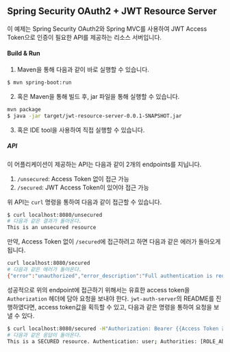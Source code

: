 ## Spring Security OAuth2 + JWT Resource Server

이 예제는 Spring Security OAuth2와 Spring MVC를 사용하여 JWT Access Token으로 인증이 필요한 API를 제공하는 리소스 서버입니다.

#### Build & Run

1. Maven을 통해 다음과 같이 바로 실행할 수 있습니다.
```bash
$ mvn spring-boot:run
```

2. 혹은 Maven을 통해 빌드 후, jar 파일을 통해 실행할 수 있습니다.
```bash
mvn package
$ java -jar target/jwt-resource-server-0.0.1-SNAPSHOT.jar
```  

3. 혹은 IDE tool을 사용하여 직접 실행할 수 있습니다.  

##### API  

이 어플리케이션이 제공하는 API는 다음과 같이 2개의 endpoints를 지닙니다.  
1. `/unsecured`: Access Token 없이 접근 가능
2. `/secured`: JWT Access Token이 있어야 접근 가능

위 API는 `curl` 명령을 통하여 다음과 같이 접근할 수 있습니다.

```bash
$ curl localhost:8080/unsecured
# 다음과 같은 결과가 돌아온다.
This is an unsecured resource
```

만약, Access Token 없이 `/secured`에 접근하려고 하면 다음과 같은 에러가 돌아오게 됩니다.

```bash
curl localhost:8080/secured
# 다음과 같은 에러가 돌아온다.
{"error":"unauthorized","error_description":"Full authentication is required to access this resource"}
```

성공적으로 위의 endpoint에 접근하기 위해서는 유효한 access token을 `Authorization` 헤더에 담아 요청을 보내야 한다. `jwt-auth-server`의 README를 진행하였다면, access token값을 획득할 수 있고, 다음과 같은 명령을 통하여 요청을 보낼 수 있다. 

```bash
$ curl localhost:8080/secured -H"Authorization: Bearer {{Access Token 값}}"
# 다음과 같은 응답이 돌아온다.
This is a SECURED resource. Authentication: user; Authorities: [ROLE_ADMIN, ROLE_USER]
```
